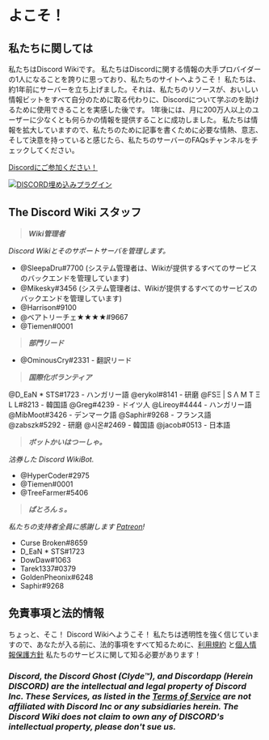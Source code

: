 <!-- TITLE: ホーム -->
<!-- SUBTITLE: よこそ　Discord Wiki! -->

# よこそ！
## 私たちに関しては

私たちはDiscord Wikiです。 私たちはDiscordに関する情報の大手プロバイダーの1人になることを誇りに思っており、私たちのサイトへようこそ！ 私たちは、約1年前にサーバーを立ち上げました。それは、私たちのリソースが、おいしい情報ビットをすべて自分のために取る代わりに、Discordについて学ぶのを助けるために使用できることを実感した後です。 1年後には、月に200万人以上のユーザーに少なくとも何らかの情報を提供することに成功しました。 私たちは情報を拡大していますので、私たちのために記事を書くために必要な情熱、意志、そして決意を持っていると感じたら、私たちのサーバーのFAQsチャンネルをチェックしてください。

[Discordにご参加ください！](https://discord.gg/ZRJ9Ghh)

<a href="https://discord.gg/ZRJ9Ghh">![DISCORD埋め込みプラグイン](https://discordapp.com/api/guilds/367460196148183040/widget.png?style=banner2)</a>

## The Discord Wiki スタッフ
> ***Wiki管理者***

*Discord Wikiとそのサポートサーバを管理します。*
* @SleepaDru#7700 (システム管理者は、Wikiが提供するすべてのサービスのバックエンドを管理しています)
* @Mikesky#3456 (システム管理者は、Wikiが提供するすべてのサービスのバックエンドを管理しています)
* @Harrison#9100
* @ベアトリーチェ★★★★#9667
* @Tiemen#0001

> ***部門リード***

* @OminousCry#2331 - 翻訳リード

> ***国際化ボランティア***

@D_EaN * STS#1723 - ハンガリー語
@erykol#8141 - 研磨
@FSΞ | S Λ M T Ξ L L#8213 - 韓国語
@Greg#4239 - ドイツ人
@Lireoy#4444 - ハンガリー語
@MibMoot#3426 - デンマーク語
@Saphir#9268 - フランス語
@zabszk#5292 - 研磨
@시온#2469 - 韓国語
@jacob#0513 - 日本語

> ***ボットかいはつーしゃ。***

*沽券した Discord WikiBot.*
* @HyperCoder#2975
* @Tiemen#0001
* @TreeFarmer#5406

> ***ぱとろんｓ。***

*私たちの支持者全員に感謝します [Patreon](https://www.patreon.com/TheDiscordWiki)!*

* Curse Broken#8659
* D_EaN * STS#1723
* DowDaw#1063
* Tarek1337#0379
* GoldenPheonix#6248
* Saphir#9268

## 免責事項と法的情報
ちょっと、そこ！ Discord Wikiへようこそ！ 私たちは透明性を強く信じていますので、あなたが入る前に、法的事項をすべて知るために、[利用規約](/jp/じょこ) と[個人情報保護方針](/jp/プライバシー)  私たちのサービスに関して知る必要があります！

### ***Discord, the Discord Ghost (Clyde™), and Discordapp (Herein DISCORD) are the intellectual and legal property of Discord Inc. These Services, as listed in the [Terms of Service](/terms) are not affiliated with Discord Inc or any subsidiaries herein. The Discord Wiki does not claim to own any of DISCORD's intellectual property, please don't sue us.***